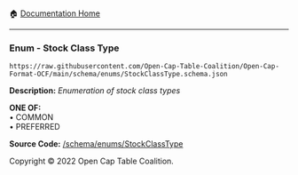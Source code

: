 :house: [Documentation Home](../../home/xudiera/code/README.md)

---

### Enum - Stock Class Type

`https://raw.githubusercontent.com/Open-Cap-Table-Coalition/Open-Cap-Format-OCF/main/schema/enums/StockClassType.schema.json`

**Description:** _Enumeration of stock class types_

**ONE OF:**</br>&bull; COMMON </br>&bull; PREFERRED

**Source Code:** [/schema/enums/StockClassType](../../../../../../../../schema/enums/StockClassType.schema.json)

Copyright © 2022 Open Cap Table Coalition.
